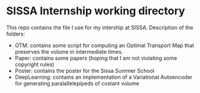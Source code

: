 # SISSA Internship working directory
This repo contains the file I use for my intership at SISSA.
Description of the folders:
- OTM: contains some script for computing an Optimal Transport Map that preserves the volume in intermediate times.
- Paper: contains some papers (hoping that I am not violating some copyright rules)
- Poster: contains the poster for the Sissa Summer School
- DeepLearning: contains an implementation of a Variational Autoencoder for generating paralallelepipeds of costant volume
